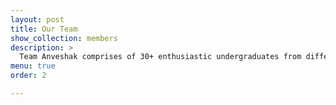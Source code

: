 ```yaml
---
layout: post
title: Our Team
show_collection: members
description: >
  Team Anveshak comprises of 30+ enthusiastic undergraduates from different verticals of engineering working towards development of a semi-autonomous vehicle capable of extreme terrain traversal and scientific exploration.
menu: true
order: 2

---
```

